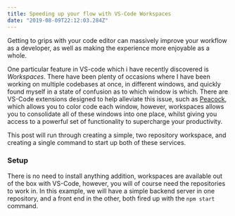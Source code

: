 ```yaml
---
title: Speeding up your flow with VS-Code Workspaces
date: "2019-08-09T22:12:03.284Z"
---
```


Getting to grips with your code editor can massively improve your workflow as a developer, as well as making the experience more enjoyable as a whole.

One particular feature in VS-code which i have recently discovered is _Workspaces_. There have been plenty of occasions where I have been working on multiple codebases at once, in different windows, and quickly found myself in a state of confusion as to which window is which. There are VS-Code extensions designed to help alleviate this issue, such as [Peacock](https://marketplace.visualstudio.com/items?itemName=johnpapa.vscode-peacock), which allows you to color code each window, however, workspaces allows you to consolidate all of these windows into one place, whilst giving you access to a powerful set of functionality to supercharge your productivity.

This post will run through creating a simple, two repository workspace, and creating a single command to start up both of these services.

### Setup

There is no need to install anything addition, workspaces are available out of the box with VS-Code, however, you will of course need the repositories to work in. In this example, we will have a simple backend server in one repository, and a front end in the other, both fired up with the `npm start` command.
